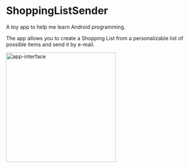 # ShoppingListSender
A toy app to help me learn Android programming.

The app allows you to create a Shopping List from a personalizable list of possible items and send it by e-mail. 


<img src="https://cloud.githubusercontent.com/assets/12008784/22186669/56b0bdda-e0f1-11e6-8f5b-de766bd90257.png" width="300" alt="app-interface">

